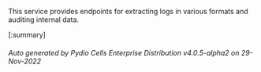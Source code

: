 






This service provides endpoints for extracting logs in various formats and auditing internal data.

[:summary]

###### Auto generated by Pydio Cells Enterprise Distribution v4.0.5-alpha2 on 29-Nov-2022
